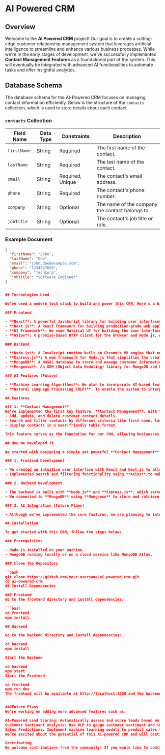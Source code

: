 # AI Powered CRM

## Overview

Welcome to the **AI Powered CRM** project! Our goal is to create a cutting-edge customer relationship management system that leverages artificial intelligence to streamline and enhance various business processes. While we're in the early stages of development, we've successfully implemented **Contact Management Features** as a foundational part of the system. This will eventually be integrated with advanced AI functionalities to automate tasks and offer insightful analytics.

## Database Schema

The database schema for the AI-Powered CRM focuses on managing contact information efficiently. Below is the structure of the `contacts` collection, which is used to store details about each contact.

### `contacts` Collection

| Field Name  | Data Type   | Constraints                   | Description                               |
|-------------|-------------|-------------------------------|-------------------------------------------|
| `firstName` | String      | Required                     | The first name of the contact.           |
| `lastName`  | String      | Required                     | The last name of the contact.            |
| `email`     | String      | Required, Unique             | The contact's email address.             |
| `phone`     | String      | Required                     | The contact's phone number.              |
| `company`   | String      | Optional                     | The name of the company the contact belongs to. |
| `jobTitle`  | String      | Optional                     | The contact's job title or role.         |

### Example Document

```json
{
  "firstName": "John",
  "lastName": "Doe",
  "email": "john.doe@example.com",
  "phone": "1234567890",
  "company": "TechCorp",
  "jobTitle": "Software Engineer"
}


## Technologies Used

We’ve used a modern tech stack to build and power this CRM. Here’s a breakdown of the key technologies:

### Frontend

- **React**: A powerful JavaScript library for building user interfaces. React allows us to create a dynamic and responsive UI for users to interact with the CRM.
- **Next.js**: A React framework for building production-grade web applications with features like server-side rendering and static site generation.
- **UI Framework**: We used Material UI for building the user interface of the CRM, providing a modern and responsive design.
- **Axios**: A promise-based HTTP client for the browser and Node.js, which we use to make API requests.

### Backend

- **Node.js**: A JavaScript runtime built on Chrome's V8 engine that enables us to build fast and scalable network applications.
- **Express.js**: A web framework for Node.js that simplifies the creation of API endpoints for our CRM.
- **MongoDB**: A NoSQL database to store and manage customer information, offering flexibility with document-based data storage.
- **Mongoose**: An ODM (Object Data Modeling) library for MongoDB and Node.js, making it easier to interact with MongoDB.

### AI Features (Future)

- **Machine Learning Algorithms**: We plan to incorporate AI-based features such as predictive analytics, lead scoring, and customer sentiment analysis.
- **Natural Language Processing (NLP)**: To enable the system to interpret and act on customer queries and interactions.

## Features

### 1. **Contact Management**
We’ve implemented the first key feature: **Contact Management**. With this feature, users can:
- Add, update, and delete customer contact details.
- Search and filter contacts by different criteria like first name, last name, email, etc.
- Display contacts in a user-friendly table format.

This feature serves as the foundation for our CRM, allowing businesses to manage customer information easily.

## How We Developed It

We started with designing a simple yet powerful **Contact Management** system. Here’s a quick look at how we developed it:

### 1. Frontend Development

- We created an intuitive user interface with React and Next.js to allow users to interact with the CRM.
- Implemented search and filtering functionality using **Axios** to make API requests to our backend.

### 2. Backend Development

- The backend is built with **Node.js** and **Express.js**, which serves API routes for adding, updating, deleting, and fetching contact information.
- We connected to **MongoDB** using **Mongoose** to store and retrieve contact data efficiently.

### 3. AI Integration (Future Plans)

- Although we’ve implemented the core features, we are planning to integrate AI functionalities in the future. These will include intelligent contact recommendations, automated email responses, and predictive sales insights based on customer data.

## Installation

To get started with this CRM, follow the steps below:

### Prerequisites

- Node.js installed on your machine.
- MongoDB running locally or on a cloud service like MongoDB Atlas.

### Clone the Repository

``bash
git clone https://github.com/your-username/ai-powered-crm.git
cd ai-powered-crm
## Install Dependencies

### Frontend
Go to the frontend directory and install dependencies:

```bash
cd frontend
npm install

## Backend

Go to the backend directory and install dependencies:

cd backend
npm install

Start the Backend

cd backend
npm start
Start the Frontend

cd frontend
npm run dev
The frontend will be available at http://localhost:3000 and the backend will be running on http://localhost:5000.


###Future Plans
We’re working on adding more advanced features such as:

AI-Powered Lead Scoring: Automatically assess and score leads based on their interactions and data.
Customer Sentiment Analysis: Use NLP to gauge customer sentiment and improve interactions.
Sales Predictions: Implement machine learning models to predict sales trends and outcomes.
We’re excited about the potential of this AI-powered CRM and will continue to expand its capabilities over time!

Contributing
We welcome contributions from the community! If you would like to contribute to the project, please fork the repository and create a pull request. Make sure to follow our code of conduct and contribution guidelines.
